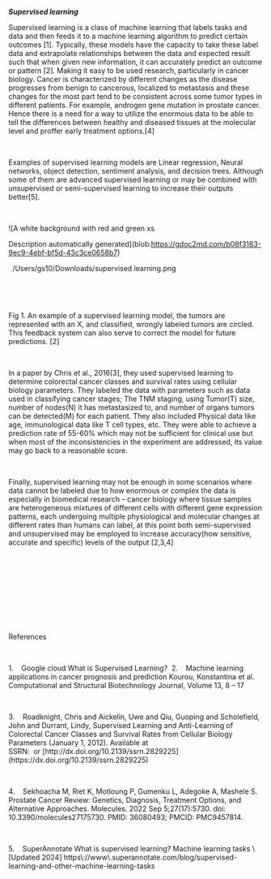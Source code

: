 **_**Supervised learning**_**

Supervised learning is a class of machine learning that labels tasks and data and then feeds it to a machine learning algorithm to predict certain outcomes \[1]. Typically, these models have the capacity to take these label data and extrapolate relationships between the data and expected result such that when given new information, it can accurately predict an outcome or pattern \[2]. Making it easy to be used research, particularly in cancer biology. Cancer is characterized by different changes as the disease progresses from benign to cancerous, localized to metastasis and these changes for the most part tend to be consistent across some tumor types in different patients. For example, androgen gene mutation in prostate cancer. Hence there is a need for a way to utilize the enormous data to be able to tell the differences between healthy and diseased tissues at the molecular level and proffer early treatment options.\[4]

 

Examples of supervised learning models are Linear regression, Neural networks, object detection, sentiment analysis, and decision trees. Although some of them are advanced supervised learning or may be combined with unsupervised or semi-supervised learning to increase their outputs better\[5].

 

![A white background with red and green xs

Description automatically generated](blob:https://gdoc2md.com/b08f3183-9ec9-4ebf-bf5d-43c3ce0658b7)

 
/Users/gs10/Downloads/supervised learning.png

 

 

Fig 1. An example of a supervised learning model, the tumors are represented with an X, and classified, wrongly labeled tumors are circled. This feedback system can also serve to correct the model for future predictions. \[2]

 

In a paper by Chris et al., 2016\[3], they used supervised learning to determine colorectal cancer classes and survival rates using cellular biology parameters. They labeled the data with parameters such as data used in classifying cancer stages; The TNM staging, using Tumor(T) size, number of nodes(N) it has metastasized to, and number of organs tumors can be detected(M) for each patient. They also included Physical data like age, immunological data like T cell types, etc. They were able to achieve a prediction rate of 55-60% which may not be sufficient for clinical use but when most of the inconsistencies in the experiment are addressed, its value may go back to a reasonable score.

 

Finally, supervised learning may not be enough in some scenarios where data cannot be labeled due to how enormous or complex the data is especially in biomedical research – cancer biology where tissue samples are heterogeneous mixtures of different cells with different gene expression patterns, each undergoing multiple physiological and molecular changes at different rates than humans can label, at this point both semi-supervised and unsupervised may be employed to increase accuracy(how sensitive, accurate and specific) levels of the output \[2,3,4]

 

 

 

 

 

References

 

<!--[if !supportLists]-->1.    <!--[endif]-->Google cloud What is Supervised Learning? <https://cloud.google.com/discover/what-is-supervised-learning?hl=en#>

<!--[if !supportLists]-->2.    <!--[endif]-->Machine learning applications in cancer prognosis and prediction Kourou, Konstantina et al. Computational and Structural Biotechnology Journal, Volume 13, 8 – 17

 

<!--[if !supportLists]-->3.    <!--[endif]-->Roadknight, Chris and Aickelin, Uwe and Qiu, Guoping and Scholefield, John and Durrant, Lindy, Supervised Learning and Anti-Learning of Colorectal Cancer Classes and Survival Rates from Cellular Biology Parameters (January 1, 2012). Available at SSRN: <https://ssrn.com/abstract=2829225> or [http://dx.doi.org/10.2139/ssrn.2829225](https://dx.doi.org/10.2139/ssrn.2829225)

 

<!--[if !supportLists]-->4.    <!--[endif]-->Sekhoacha M, Riet K, Motloung P, Gumenku L, Adegoke A, Mashele S. Prostate Cancer Review: Genetics, Diagnosis, Treatment Options, and Alternative Approaches. Molecules. 2022 Sep 5;27(17):5730. doi: 10.3390/molecules27175730. PMID: 36080493; PMCID: PMC9457814.

 

<!--[if !supportLists]-->5.    <!--[endif]-->SuperAnnotate What is supervised learning? Machine learning tasks \[Updated 2024] https\://www\.superannotate.com/blog/supervised-learning-and-other-machine-learning-tasks

 

 

 

 
